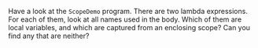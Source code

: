 Have a look at the `ScopeDemo` program. There are two lambda expressions. For each of them, look at all names used in the body. Which of them are local variables, and which are captured from an enclosing scope? Can you find any that are neither?

